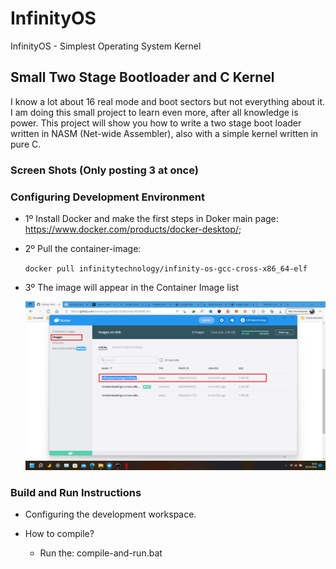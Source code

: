 # InfinityOS
InfinityOS - Simplest Operating System Kernel

## Small Two Stage Bootloader and C Kernel

I know a lot about 16 real mode and boot sectors but not everything about it. I
am doing this small project to learn even more, after all knowledge is power. This
project will show you how to write a two stage boot loader written in NASM (Net-wide Assembler), also with a simple kernel
written in pure C.

### Screen Shots (Only posting 3 at once)


### Configuring Development Environment
- 1º Install Docker and make the first steps in Doker main page: https://www.docker.com/products/docker-desktop/;
- 2º Pull the container-image:
     
     ``docker pull infinitytechnology/infinity-os-gcc-cross-x86_64-elf``
- 3º The image will appear in the Container Image list

    ![contaier_list](docs/docker/screenshot1.png)

### Build and Run Instructions

 - Configuring the development workspace.

 - How to compile?
    - Run the: compile-and-run.bat
